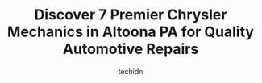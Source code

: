 ---
layout: ampstory
image: https://images.unsplash.com/photo-1653047257661-fbf6d8f1129c?ixlib=rb-4.0.3&ixid=MnwxMjA3fDB8MHxwaG90by1wYWdlfHx8fGVufDB8fHx8&auto=format&fit=crop&w=640&h=853&q=80
author: techidn
featured: false
description: Entrust your vehicle to the 7 best Chrysler Mechanic in Altoona PA, USA and experience the difference they can make. With their extensive knowledge, state-of-the-art facilities, and commitme
title: Discover 7 Premier Chrysler Mechanics in Altoona PA for Quality Automotive Repairs
cover:
   title: Discover 7 Premier Chrysler Mechanics in Altoona PA for Quality Automotive Repairs
   subtitle: Rickpate
   background: https://images.unsplash.com/photo-1653047257661-fbf6d8f1129c?ixlib=rb-4.0.3&ixid=MnwxMjA3fDB8MHxwaG90by1wYWdlfHx8fGVufDB8fHx8&auto=format&fit=crop&w=640&h=853&q=80

pages: 
 - layout: thirds
   top: <h1>#1 Mikes Garage</h1>
   bottom: "<p>Mike is a great man. All my life I have experienced mechanics who lie and I have never trusted a mechanic. I went to Mike recently because the mechanic told me that my tr</p>"
   background: https://www.knot35.com/toplist/wp-content/uploads/2023/06/best-chrysler-mechanic-1-in-altoona-pa-1685840198.jpeg
   backgroundblur: true
 - layout: thirds
   top: <h1>#2 Forrs Service</h1>
   bottom: "<p>1111 18th St, Altoona, PA 16601, United States</p>"
   background: https://www.knot35.com/toplist/wp-content/uploads/2023/06/best-chrysler-mechanic-2-in-altoona-pa-1685840198.jpeg
   cta:
      link: https://www.knot35.com/toplist/discover-7-premier-chrysler-mechanics-in-altoona-pa-for-quality-automotive-repairs/
      text: Discover 7 Premier Chrysler Mechanics in Altoona PA for Quality Automotive Repairs
 - layout: thirds
   top: <h1>#3 Johns Car Shop LLC</h1>
   bottom: "<p>803 N 2nd St, Altoona, PA 16601, United States</p>"
   background: https://www.knot35.com/toplist/wp-content/uploads/2023/06/best-chrysler-mechanic-3-in-altoona-pa-1685840198.jpeg
   cta:
      link: https://www.knot35.com/toplist/discover-7-premier-chrysler-mechanics-in-altoona-pa-for-quality-automotive-repairs/
      text: Discover 7 Premier Chrysler Mechanics in Altoona PA for Quality Automotive Repairs
 - layout: thirds
   top: <h1>#4 Anderson Auto Service, LLC</h1>
   bottom: "<p>301 E Walnut Ave, Altoona, PA 16601, United States</p>"
   background: https://images.unsplash.com/photo-1597773150796-e5c14ebecbf5?ixlib=rb-4.0.3&ixid=MnwxMjA3fDB8MHxwaG90by1wYWdlfHx8fGVufDB8fHx8&auto=format&fit=crop&w=640&h=853&q=80
   cta:
      link: https://www.knot35.com/toplist/discover-7-premier-chrysler-mechanics-in-altoona-pa-for-quality-automotive-repairs/
      text: Discover 7 Premier Chrysler Mechanics in Altoona PA for Quality Automotive Repairs
 - layout: thirds
   top: <h1>#5 D Peterman Auto Repair & Towing</h1>
   bottom: "<p>1408 N 4th Ave #14, Altoona, PA 16601, United States</p>"
   background: https://images.unsplash.com/photo-1608411404720-c8f0417bcdba?ixlib=rb-4.0.3&ixid=MnwxMjA3fDB8MHxwaG90by1wYWdlfHx8fGVufDB8fHx8&auto=format&fit=crop&w=640&h=853&q=80
   cta:
      link: https://www.knot35.com/toplist/discover-7-premier-chrysler-mechanics-in-altoona-pa-for-quality-automotive-repairs/
      text: Discover 7 Premier Chrysler Mechanics in Altoona PA for Quality Automotive Repairs
 - layout: thirds
   top: <h1>#6 Reeds Auto Repair</h1>
   bottom: "<p>1921-23 8th Ave, Altoona, PA 16602, United States</p>"
   background: https://images.unsplash.com/photo-1557672172-298e090bd0f1?ixlib=rb-4.0.3&ixid=MnwxMjA3fDB8MHxwaG90by1wYWdlfHx8fGVufDB8fHx8&auto=format&fit=crop&w=640&h=853&q=80
   cta:
      link: https://www.knot35.com/toplist/discover-7-premier-chrysler-mechanics-in-altoona-pa-for-quality-automotive-repairs/
      text: Discover 7 Premier Chrysler Mechanics in Altoona PA for Quality Automotive Repairs
 - layout: thirds
   top: <h1>#7 Kreuz Auto Repair</h1>
   bottom: "<p>1830 N 4th Ave, Altoona, PA 16601, United States</p>"
   background: https://images.unsplash.com/photo-1509114397022-ed747cca3f65?ixlib=rb-4.0.3&ixid=MnwxMjA3fDB8MHxwaG90by1wYWdlfHx8fGVufDB8fHx8&auto=format&fit=crop&w=640&h=853&q=80
   cta:
      link: https://www.knot35.com/toplist/discover-7-premier-chrysler-mechanics-in-altoona-pa-for-quality-automotive-repairs/
      text: Discover 7 Premier Chrysler Mechanics in Altoona PA for Quality Automotive Repairs
 - layout: thirds
   middle: Continue reading...
   background: https://images.unsplash.com/photo-1597773150796-e5c14ebecbf5?ixlib=rb-4.0.3&ixid=MnwxMjA3fDB8MHxwaG90by1wYWdlfHx8fGVufDB8fHx8&auto=format&fit=crop&w=640&h=853&q=80
   cta:
      link: https://www.knot35.com/toplist/discover-7-premier-chrysler-mechanics-in-altoona-pa-for-quality-automotive-repairs/
      text: Discover 7 Premier Chrysler Mechanics in Altoona PA for Quality Automotive Repairs
      
---